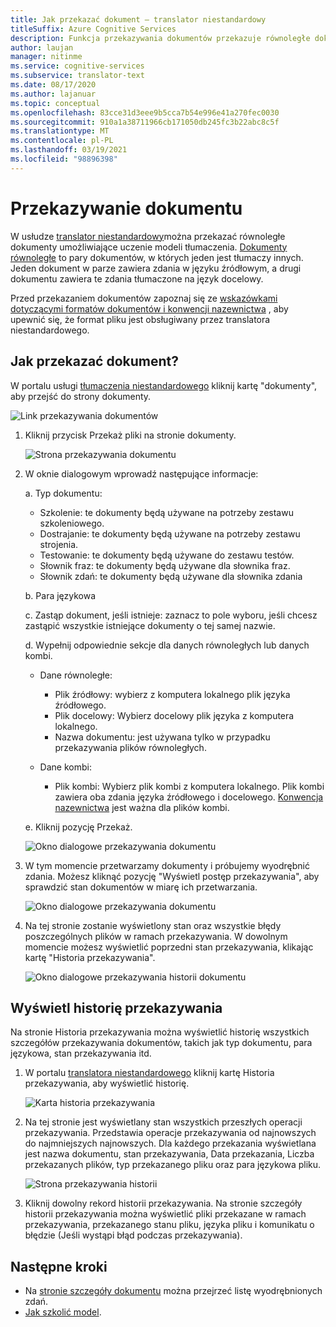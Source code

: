 ```yaml
---
title: Jak przekazać dokument — translator niestandardowy
titleSuffix: Azure Cognitive Services
description: Funkcja przekazywania dokumentów przekazuje równoległe dokumenty (dwa dokumenty, w których jeden jest źródłem, a drugi to tłumaczenie) do usługi.
author: laujan
manager: nitinme
ms.service: cognitive-services
ms.subservice: translator-text
ms.date: 08/17/2020
ms.author: lajanuar
ms.topic: conceptual
ms.openlocfilehash: 83cce31d3eee9b5cca7b54e996e41a270fec0030
ms.sourcegitcommit: 910a1a38711966cb171050db245fc3b22abc8c5f
ms.translationtype: MT
ms.contentlocale: pl-PL
ms.lasthandoff: 03/19/2021
ms.locfileid: "98896398"
---
```

# <a name="upload-a-document"></a>Przekazywanie dokumentu

W usłudze [translator niestandardowy](https://portal.customtranslator.azure.ai)można przekazać równoległe dokumenty umożliwiające uczenie modeli tłumaczenia. [Dokumenty równoległe](what-are-parallel-documents.md) to pary dokumentów, w których jeden jest tłumaczy innych. Jeden dokument w parze zawiera zdania w języku źródłowym, a drugi dokumentu zawiera te zdania tłumaczone na język docelowy.

Przed przekazaniem dokumentów zapoznaj się ze [wskazówkami dotyczącymi formatów dokumentów i konwencji nazewnictwa](document-formats-naming-convention.md) , aby upewnić się, że format pliku jest obsługiwany przez translatora niestandardowego.

## <a name="how-to-upload-document"></a>Jak przekazać dokument?

W portalu usługi [tłumaczenia niestandardowego](https://portal.customtranslator.azure.ai) kliknij kartę "dokumenty", aby przejść do strony dokumenty.

![Link przekazywania dokumentów](media/how-to/how-to-upload-1.png)


1.  Kliknij przycisk Przekaż pliki na stronie dokumenty.

    ![Strona przekazywania dokumentu](media/how-to/how-to-upload-2.png)

2.  W oknie dialogowym wprowadź następujące informacje:

    a.  Typ dokumentu:

    -  Szkolenie: te dokumenty będą używane na potrzeby zestawu szkoleniowego.
    -  Dostrajanie: te dokumenty będą używane na potrzeby zestawu strojenia.
    -  Testowanie: te dokumenty będą używane do zestawu testów.
    -  Słownik fraz: te dokumenty będą używane dla słownika fraz.
    -  Słownik zdań: te dokumenty będą używane dla słownika zdania

    b.  Para językowa

    c.  Zastąp dokument, jeśli istnieje: zaznacz to pole wyboru, jeśli chcesz zastąpić wszystkie istniejące dokumenty o tej samej nazwie.

    d.  Wypełnij odpowiednie sekcje dla danych równoległych lub danych kombi.

    -  Dane równoległe:
        -  Plik źródłowy: wybierz z komputera lokalnego plik języka źródłowego.
        -  Plik docelowy: Wybierz docelowy plik języka z komputera lokalnego.
        -  Nazwa dokumentu: jest używana tylko w przypadku przekazywania plików równoległych.

    - Dane kombi:
        -  Plik kombi: Wybierz plik kombi z komputera lokalnego. Plik kombi zawiera oba zdania języka źródłowego i docelowego. [Konwencja nazewnictwa](document-formats-naming-convention.md) jest ważna dla plików kombi.

    e.  Kliknij pozycję Przekaż.

    ![Okno dialogowe przekazywania dokumentu](media/how-to/how-to-upload-dialog.png)

3.  W tym momencie przetwarzamy dokumenty i próbujemy wyodrębnić zdania. Możesz kliknąć pozycję "Wyświetl postęp przekazywania", aby sprawdzić stan dokumentów w miarę ich przetwarzania.

    ![Okno dialogowe przekazywania dokumentu](media/how-to/how-to-upload-processing-dialog.png)

4.  Na tej stronie zostanie wyświetlony stan oraz wszystkie błędy poszczególnych plików w ramach przekazywania. W dowolnym momencie możesz wyświetlić poprzedni stan przekazywania, klikając kartę "Historia przekazywania".

    ![Okno dialogowe przekazywania historii dokumentu](media/how-to/how-to-upload-document-history.png)


## <a name="view-upload-history"></a>Wyświetl historię przekazywania

Na stronie Historia przekazywania można wyświetlić historię wszystkich szczegółów przekazywania dokumentów, takich jak typ dokumentu, para językowa, stan przekazywania itd.

1. W portalu [translatora niestandardowego](https://portal.customtranslator.azure.ai) kliknij kartę Historia przekazywania, aby wyświetlić historię.

    ![Karta historia przekazywania](media/how-to/how-to-upload-history-1.png)

2. Na tej stronie jest wyświetlany stan wszystkich przeszłych operacji przekazywania. Przedstawia operacje przekazywania od najnowszych do najmniejszych najnowszych. Dla każdego przekazania wyświetlana jest nazwa dokumentu, stan przekazywania, Data przekazania, Liczba przekazanych plików, typ przekazanego pliku oraz para językowa pliku.

    ![Strona przekazywania historii](media/how-to/how-to-document-history-2.png)

3. Kliknij dowolny rekord historii przekazywania. Na stronie szczegóły historii przekazywania można wyświetlić pliki przekazane w ramach przekazywania, przekazanego stanu pliku, języka pliku i komunikatu o błędzie (Jeśli wystąpi błąd podczas przekazywania).

## <a name="next-steps"></a>Następne kroki

- Na [stronie szczegóły dokumentu](how-to-view-document-details.md) można przejrzeć listę wyodrębnionych zdań.
- [Jak szkolić model](how-to-train-model.md).

